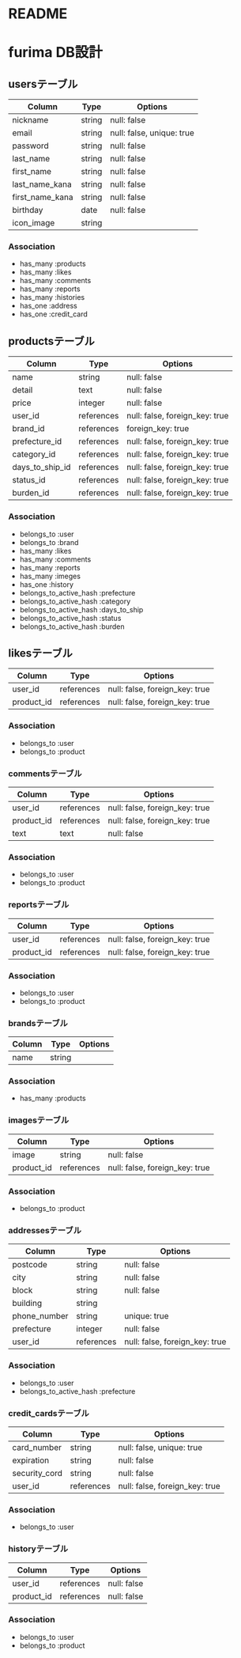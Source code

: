 # README

# furima DB設計

## usersテーブル
|Column         |Type   |Options                  |
|---------------|-------|-------------------------|
|nickname       |string |null: false              |
|email          |string |null: false, unique: true|
|password       |string |null: false              |
|last_name      |string |null: false              |
|first_name     |string |null: false              |
|last_name_kana |string |null: false              |
|first_name_kana|string |null: false              |
|birthday       |date   |null: false              |
|icon_image     |string |                         |
### Association
- has_many :products
- has_many :likes
- has_many :comments
- has_many :reports
- has_many :histories
- has_one :address
- has_one :credit_card

## productsテーブル
|Column         |Type      |Options                       |
|---------------|----------|------------------------------|
|name           |string    |null: false                   |
|detail         |text      |null: false                   |
|price          |integer   |null: false                   |
|user_id        |references|null: false, foreign_key: true|
|brand_id       |references|foreign_key: true             |
|prefecture_id  |references|null: false, foreign_key: true|
|category_id    |references|null: false, foreign_key: true|
|days_to_ship_id|references|null: false, foreign_key: true|
|status_id      |references|null: false, foreign_key: true|
|burden_id      |references|null: false, foreign_key: true|
### Association
- belongs_to :user
- belongs_to :brand
- has_many :likes
- has_many :comments
- has_many :reports
- has_many :imeges
- has_one :history
- belongs_to_active_hash :prefecture
- belongs_to_active_hash :category
- belongs_to_active_hash :days_to_ship
- belongs_to_active_hash :status
- belongs_to_active_hash :burden

## likesテーブル
|Column    |Type      |Options                       |
|----------|----------|------------------------------|
|user_id   |references|null: false, foreign_key: true|
|product_id|references|null: false, foreign_key: true|
### Association
- belongs_to :user
- belongs_to :product

### commentsテーブル
|Column    |Type      |Options                       |
|----------|----------|------------------------------|
|user_id   |references|null: false, foreign_key: true|
|product_id|references|null: false, foreign_key: true|
|text      |text      |null: false                   |
### Association
- belongs_to :user
- belongs_to :product

### reportsテーブル
|Column    |Type      |Options                       |
|----------|----------|------------------------------|
|user_id   |references|null: false, foreign_key: true|
|product_id|references|null: false, foreign_key: true|
### Association
- belongs_to :user
- belongs_to :product

### brandsテーブル
|Column|Type  |Options    |
|------|------|-----------|
|name  |string|           |
### Association
- has_many :products

### imagesテーブル
|Column    |Type      |Options    |
|----------|----------|-----------|
|image     |string    |null: false|
|product_id|references|null: false, foreign_key: true|
### Association
- belongs_to :product

### addressesテーブル
|Column      |Type      |Options                       |
|------------|----------|------------------------------|
|postcode    |string    |null: false                   |
|city        |string    |null: false                   |
|block       |string    |null: false                   |
|building    |string    |                              |
|phone_number|string    |unique: true                  |
|prefecture  |integer   |null: false                   |
|user_id     |references|null: false, foreign_key: true|
### Association
- belongs_to :user
- belongs_to_active_hash :prefecture

### credit_cardsテーブル
|Column       |Type      |Options                        |
|-------------|----------|-------------------------------|
|card_number  |string    |null: false, unique: true      |
|expiration   |string    |null: false                    |
|security_cord|string    |null: false                    |
|user_id      |references|null: false, foreign_key: true|
### Association
- belongs_to :user

### historyテーブル
|Column    |Type      |Options    |
|----------|----------|-----------|
|user_id   |references|null: false|
|product_id|references|null: false|
### Association
- belongs_to :user
- belongs_to :product